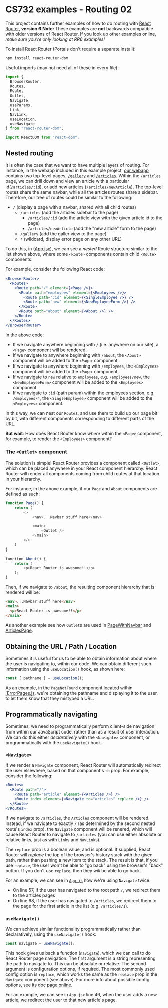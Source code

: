 # CS732 examples - Routing 02

This project contains further examples of how to do routing with [React Router](https://reactrouter.com/), **version 6** **Note:** These examples are **not** backwards compatible with older versions of React Router. If you look up other examples online, _make sure you're only looking at RR6 examples!_

To install React Router (Portals don't require a separate install):

```sh
npm install react-router-dom
```

Useful imports (may not need all of these in every file):

```js
import {
  BrowserRouter,
  Routes,
  Route,
  Outlet,
  Navigate,
  useParams,
  Link,
  NavLink,
  useLocation,
  useNavigate
} from "react-router-dom";

import ReactDOM from "react-dom";
```

## Nested routing

It is often the case that we want to have multiple layers of routing. For instance, in the webapp included in this example project, [our webapp](./src/App.jsx) contains two top-level pages, [`/gallery`](./src/GalleryPage.jsx) and [`/articles`](./src/ArticlesPage.jsx). Within the `/articles` page, we can drill down and view an article with a particular id([`/articles/:id`](./src/ArticleView.jsx)), or add new articles ([`/articles/newArticle`](./src/NewArticleForm.jsx)). The top-level routes share the same navbar, while all the articles routes share a sidebar. Therefore, our tree of routes could be similar to the following:

- `/` (display a page with a navbar, shared with all child routes)
  - `/articles` (add the articles sidebar to the page)
    - `/articles/:id` (add the article view with the given article id to the page)
    - `/articles/newArticle` (add the "new article" form to the page)
  - `/gallery` (add the galler view to the page)
  - `*` (wildcard, display error page on any other URL)

To do this, in ([App.jsx](./src/App.jsx)), we can see a _nested_ Route structure similar to the list shown above, where some `<Route>` components contain child `<Route>` components.

For example, consider the following React code:

```jsx
<BrowserRouter>
  <Routes>
    <Route path="/" element={<Page />}>
      <Route path="employees" element={<Employees />}>
        <Route path=":id" element={<SingleEmployee />} />
        <Route path="new" element={<NewEmployeeForm />} />
      </Route>
      <Route path="about" element={<About />} />
    </Route>
  </Routes>
</BrowserRouter>
```

In the above code:

- If we navigate anywhere beginning with `/` (i.e. anywhere on our site), a `<Page>` component will be rendered.
- If we navigate to anywhere beginning with `/about`, the `<About>` component will be added to the `<Page>` component.
- If we navigate to anywhere beginning with `/employees`, the `<Employees>` component will be added to the `<Page>` component.
- If we navigate to `new` relative to `employees`, e.g. `/employees/new`, the `<NewEmployeeForm>` component will be added to the `<Employees>` component.
- If we navigate to `:id` (path param) within the employees section, e.g. `/employees/4`, the `<SingleEmployee>` component will be added to the `<Employees>` component.

In this way, we can nest our `Route`s, and use them to build up our page bit by bit, with different components corresponding to different parts of the URL.

**But wait**: How does React Router know _where_ within the `<Page>` component, for example, to render the `<Employees>` component?

### The `<Outlet>` component

The solution is simple! React Router provides a component called `<Outlet>`, which can be placed anywhere in your React component hierarchy. React Router will render all components coming from child routes at that location in your hierarchy.

For instance, in the above example, if our `Page` and `About` components are defined as such:

```js
function Page() {
    return (
        <>
            <nav>...Navbar stuff here</nav>

            <main>
                <Outlet />
            </main>
        </>
    )
}

funciton About() {
    return (
        <p>React Router is awesome!!</p>
    );
}
```

Then, if we navigate to `/about`, the resulting component hierarchy that is rendered will be:

```html
<nav>...Navbar stuff here</nav>
<main>
  <p>React Router is awesome!!</p>
</main>
```

As another example see how `Outlet`s are used in [PageWithNavbar](./src/PageWithNavbar.jsx) and [ArticlesPage](./src/ArticlesPage.jsx).

## Obtaining the URL / Path / Location

Sometimes it is useful for us to be able to obtain information about where the user is navigating to, within our code. We can obtain different such information using the `useLocation()` hook, as shown here:

```js
const { pathname } = useLocation();
```

As an example, in the `PageNotFound` component located within [`ErrorPages.js](./src/ErrorPages.jsx), we're obtaining the pathname and displaying it to the user, to let them know that they mistyped a URL.

## Programmatically navigating

Sometimes, we need to programmatically perform client-side navigation from within our JavaScript code, rather than as a result of user interaction. We can do this either _declaratively_ with the `<Navigate>` component, or programmatically with the `useNavigate()` hook.

### `<Navigate>`

If we render a `Navigate` component, React Router will automatically redirect the user elsewhere, based on that component's `to` prop. For example, consider the following:

```jsx
<Routes>
  <Route path="/">
    <Route path="article" element={<Articles />} />
    <Route index element={<Navigate to="articles" replace />} />
  </Route>
</Routes>
```

If we navigate to `/articles`, the `Articles` component will be rendered. Instead, if we navigate to exactly `/` (as determined by the second nested route's `index` prop), the `Navigate` component will be renered, which will cause React Router to navigate to `/articles` (you can use either absolute or relative links, just as with `Link`s and `NavLink`s).

The `replace` prop is a boolean value, and is optional. If supplied, React Router will _replace_ the top of the browser's history stack with the given path, rather than pushing a new item to the stack. The result is that, if you use `replace`, the user won't be able to "go back" using the browser's "back" button. If you don't use `replace`, then they _will_ be able to go back.

For an example, we can see in [`App.js`](./src/App.jsx) how we're using `Navigate` twice:

- On line 57, if the user has navigated to the root path `/`, we redirect them to the articles pages
- On line 68, if the user has navigated to `/articles`, we redirect them to the page for the first article in the list (e.g. `/articles/1`).

### `useNavigate()`

We can achieve similar functionality programmatically rather than declaratively, using the `useNavigate()` hook:

```js
const navigate = useNavigate();
```

This hook gives us back a function (`navigate`), which we can call to do React Router page navigation. The first argument is a string representing the path to navigate to. This can be absolute or relative. The second argument is configuration options, if required. The most commonly used config option is `replace`, which works the same as the `replace` prop in the `Navigate` component (see above). For more info about possible config options, see [its doc page online](https://reactrouter.com/docs/en/v6/api#usenavigate).

For an example, we can see in `App.jsx` line 46, when the user adds a new article, we redirect the user to that new article's page.
